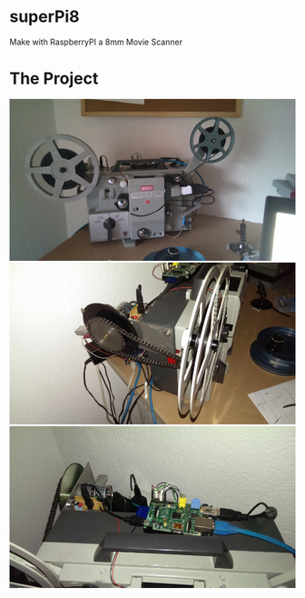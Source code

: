 superPi8
========

Make with RaspberryPI a 8mm Movie Scanner 


The Project
===========
![alt text](scanner1.jpg "Super 8mm Scanner with RaspberryPI")
![alt text](scanner2.jpg "Super 8mm Scanner with RaspberryPI")
![alt text](scanner3.jpg "Super 8mm Scanner with RaspberryPI")
